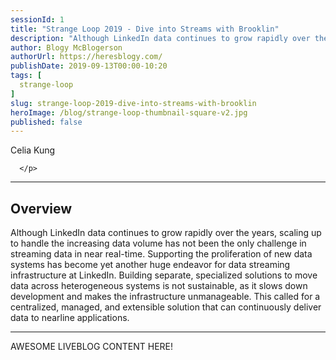 ```yaml
---
sessionId: 1
title: "Strange Loop 2019 - Dive into Streams with Brooklin"
description: "Although LinkedIn data continues to grow rapidly over the years, scaling up to handle the increasing data volume has not been the only challenge in streaming data in near real-time. Supporting the proliferation of new data systems has become yet another huge endeavor for data streaming infrastructure at LinkedIn. Building separate, specialized solutions to move data across heterogeneous systems is not sustainable, as it slows down development and makes the infrastructure unmanageable. This called for a centralized, managed, and extensible solution that can continuously deliver data to nearline applications."
author: Blogy McBlogerson
authorUrl: https://heresblogy.com/
publishDate: 2019-09-13T00:00-10:20
tags: [
  strange-loop
]
slug: strange-loop-2019-dive-into-streams-with-brooklin
heroImage: /blog/strange-loop-thumbnail-square-v2.jpg
published: false
---
```


<div class="container p-0 liveblog-presenters">
  <div class="row m-0">
      <p class=" mr-12 m-0">
        <span class="liveblog-presenters__name">Celia Kung</span>
        
      </p>
  </div>
</div>

---

## Overview

Although LinkedIn data continues to grow rapidly over the years, scaling up to handle the increasing data volume has not been the only challenge in streaming data in near real-time. Supporting the proliferation of new data systems has become yet another huge endeavor for data streaming infrastructure at LinkedIn. Building separate, specialized solutions to move data across heterogeneous systems is not sustainable, as it slows down development and makes the infrastructure unmanageable. This called for a centralized, managed, and extensible solution that can continuously deliver data to nearline applications.

---

AWESOME LIVEBLOG CONTENT HERE!

<!-- Note on images
  Images (e.g. my_image.jpg) should be put in the `website/static/blog/strange-loop-2019` directory, with the path to the image in your post being `/blog/strange-loop-2019/my_image.jpg`. If you'd rather host the images somewhere else for ease of use, that's fine too.

  Please also try to keep your images to a reasonable size by:
    - Using JPEG compression, unless image is mostly solid color 
    - JPEG compression set between 60%-80%
    - Resizing the image to be no wider then 750px
    - If PNG, use a tool like ImageOptim (https://imageoptim.com/mac) to optimize the file size

  I suggest re-sizing and compressing all the images in one batch as a last step.
-->  
